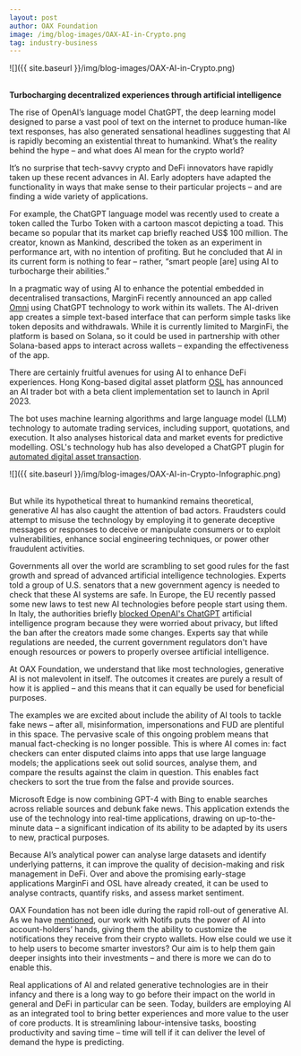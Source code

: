 ```yaml
---
layout: post
author: OAX Foundation
image: /img/blog-images/OAX-AI-in-Crypto.png
tag: industry-business
---
```


![]({{ site.baseurl }}/img/blog-images/OAX-AI-in-Crypto.png)

<br><b>Turbocharging decentralized experiences through artificial intelligence</b>

The rise of OpenAI’s language model ChatGPT, the deep learning model designed to parse a vast pool of text on the internet to produce human-like text responses, has also generated sensational headlines suggesting that AI is rapidly becoming an existential threat to humankind. What’s the reality behind the hype – and what does AI mean for the crypto world? 

It’s no surprise that tech-savvy crypto and DeFi innovators have rapidly taken up these recent advances in AI. Early adopters have adapted the functionality in ways that make sense to their particular projects – and are finding a wide variety of applications. 

For example, the ChatGPT language model was recently used to create a token called the Turbo Token with a cartoon mascot depicting a toad. This became so popular that its market cap briefly reached US$ 100 million. The creator, known as Mankind, described the token as an experiment in performance art, with no intention of profiting. But he concluded that AI in its current form is nothing to fear – rather, “smart people [are] using AI to turbocharge their abilities.”

In a pragmatic way of using AI to enhance the potential embedded in decentralised transactions, MarginFi recently announced an app called <a href="https://omni.marginfi.com/">Omni</a> using ChatGPT technology to work within its wallets. The AI-driven app creates a simple text-based interface that can perform simple tasks like token deposits and withdrawals.  While it is currently limited to MarginFi, the platform is based on Solana, so it could be used in partnership with other Solana-based apps to interact across wallets – expanding the effectiveness of the app. 

There are certainly fruitful avenues for using AI to enhance DeFi experiences. Hong Kong-based digital asset platform <a href="https://osl.com/en/">OSL</a> has announced an AI trader bot with a beta client implementation set to launch in April 2023. 

The bot uses machine learning algorithms and large language model (LLM) technology to automate trading services, including support, quotations, and execution. It also analyses historical data and market events for predictive modelling. OSL's technology hub has also developed a ChatGPT plugin for <a href="https://www.scmp.com/tech/article/3217601/hong-kong-digital-asset-platform-osl-launch-personalised-ai-trading-bot">automated digital asset transaction</a>. 

![]({{ site.baseurl }}/img/blog-images/OAX-AI-in-Crypto-Infographic.png)
<br><br>

But while its hypothetical threat to humankind remains theoretical, generative AI has also caught the attention of bad actors. Fraudsters could attempt to misuse the technology by employing it to generate deceptive messages or responses to deceive or manipulate consumers or to exploit vulnerabilities, enhance social engineering techniques, or power other fraudulent activities.     

Governments all over the world are scrambling to set good rules for the fast growth and spread of advanced artificial intelligence technologies. Experts told a group of U.S. senators that a new government agency is needed to check that these AI systems are safe. In Europe, the EU recently passed some new laws to test new AI technologies before people start using them. In Italy, the authorities briefly <a href="https://decrypt.co/140400/openai-ceo-calls-for-new-regulatory-agency-for-ai">blocked OpenAI's ChatGPT</a> artificial intelligence program because they were worried about privacy, but lifted the ban after the creators made some changes. Experts say that while regulations are needed, the current government regulators don't have enough resources or powers to properly oversee artificial intelligence.

At OAX Foundation, we understand that like most technologies, generative AI is not malevolent in itself. The outcomes it creates are purely a result of how it is applied – and this means that it can equally be used for beneficial purposes.      

The examples we are excited about include the ability of AI tools to tackle fake news – after all, misinformation, impersonations and FUD are plentiful in this space. The pervasive scale of this ongoing problem means that manual fact-checking is no longer possible. This is where AI comes in: fact checkers can enter disputed claims into apps that use large language models; the applications seek out solid sources, analyse them, and compare the results against the claim in question. This enables fact checkers to sort the true from the false and provide sources.

Microsoft Edge is now combining GPT-4 with Bing to enable searches across reliable sources and debunk fake news. This application extends the use of the technology into real-time applications, drawing on up-to-the-minute data – a significant indication of its ability to be adapted by its users to new, practical purposes. 

Because AI’s analytical power can analyse large datasets and identify underlying patterns, it can improve the quality of decision-making and risk management in DeFi. Over and above the promising early-stage applications MarginFi and OSL have already created, it can be used to analyse contracts, quantify risks, and assess market sentiment. 

OAX Foundation has not been idle during the rapid roll-out of generative AI. As we have <a href="https://www.oax.org/2023/05/09/We're-Backing-Hong-Kong's-Web3-Transition.html">mentioned</a>, our work with Notifs puts the power of AI into account-holders’ hands, giving them the ability to customize the notifications they receive from their crypto wallets. How else could we use it to help users to become smarter investors? Our aim is to help them gain deeper insights into their investments – and there is more we can do to enable this. 

Real applications of AI and related generative technologies are in their infancy and there is a long way to go before their impact on the world in general and DeFi in particular can be seen. Today, builders are employing AI as an integrated tool to bring better experiences and more value to the user of core products. It is streamlining labour-intensive tasks, boosting productivity and saving time – time will tell if it can deliver the level of demand the hype is predicting. 

